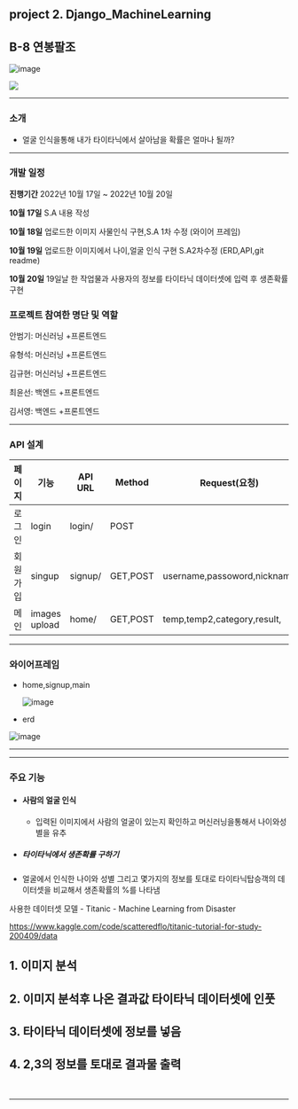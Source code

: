   ## project 2. Django_MachineLearning
  ## B-8 연봉팔조
 
   ![image](https://ifh.cc/g/JoKNoJ.jpg)

  <p>
      <img src="https://img.shields.io/badge/Django-4.1.1-green"/>
  </p>

  ***

  ### 소개
  - 얼굴 인식을통해 내가 타이타닉에서 살아남을 확률은 얼마나 될까?

  ***



  ### 개발 일정
  **진행기간** 2022년 10월 17일 ~ 2022년 10월 20일

  **10월 17일** S.A 내용 작성 

  **10월 18일** 업로드한 이미지 사물인식 구현,S.A 1차 수정 (와이어 프레임)

  **10월 19일** 업로드한 이미지에서 나이,얼굴 인식 구현 S.A2차수정 (ERD,API,git readme)

  **10월 20일** 19일날 한 작업물과 사용자의 정보를  타이타닉 데이터셋에 입력 후 생존확률 구현


  ### 프로젝트 참여한 명단 및 역할

  안범기: 머신러닝 +프론트엔드

  유형석: 머신러닝 +프론트엔드

  김규현: 머신러닝 +프론트엔드

  최윤선: 백엔드 +프론트엔드

  김서영: 백엔드 +프론트엔드

  ***


  ### API 설계

  |페이지|기능|API URL|Method|Request(요청)|Response(응답)|
  |------|------|------|------|------|------|
  |로그인|login|login/|POST||username,password|'user/login','user/login.html'|
  |회원가입|singup|signup/|GET,POST|username,passoword,nickname|'user/signup.html',redirect('/login')|
  |메인|images upload|home/|GET,POST|temp,temp2,category,result,|'tweet/home.html', {'total_img': result},redirect('/')|
  


  ***


  ### 와이어프레임

  * home,signup,main

    ![image](https://ifh.cc/g/BJ4DVx.png)



  * erd

  ![image](https://ifh.cc/g/fZOnoo.png)






  ***




  ***



  ### 주요 기능 

  - #### 사람의 얼굴 인식
    - 입력된 이미지에서 사람의 얼굴이 있는지 확인하고 머신러닝을통해서 나이와성별을 유추
  - ##### 타이타닉에서 생존확률 구하기
  -  얼굴에서 인식한 나이와 성별 그리고 몇가지의 정보를 토대로 타이타닉탑승객의 
        데이터셋을 비교해서 생존확률의 %를 나타냄

  사용한 데이터셋 모델 - Titanic - Machine Learning from Disaster

  https://www.kaggle.com/code/scatteredflo/titanic-tutorial-for-study-200409/data
  ## 1. 이미지 분석

## 2. 이미지 분석후 나온 결과값 타이타닉 데이터셋에 인풋

## 3. 타이타닉 데이터셋에 정보를 넣음

## 4. 2,3의 정보를 토대로 결과물 출력



  <br/>

  ***




